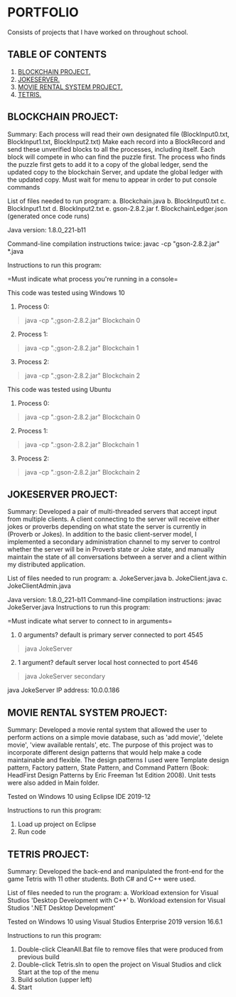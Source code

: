 # PORTFOLIO
Consists of projects that I have worked on throughout school. 

## TABLE OF CONTENTS
1. [ BLOCKCHAIN PROJECT. ](#bc)
2. [ JOKESERVER. ](#js)
3. [ MOVIE RENTAL SYSTEM PROJECT. ](#mrs)
4. [ TETRIS. ](#tetris)







<a name="bc"></a>
## BLOCKCHAIN PROJECT:

Summary: Each process will read their own designated file (BlockInput0.txt, BlockInput1.txt, BlockInput2.txt)
Make each record into a BlockRecord and send these unverified blocks to all the processes, including 
itself. Each block will compete in who can find the puzzle first. The process who finds the puzzle 
first gets to add it to a copy of the global ledger, send the updated copy to the blockchain Server,
and update the global ledger with the updated copy. 
Must wait for menu to appear in order to put console commands

List of files needed to run program:
	a. Blockchain.java
	b. BlockInput0.txt
	c. BlockInput1.txt
	d. BlockInput2.txt
	e. gson-2.8.2.jar
	f. BlockchainLedger.json (generated once code runs)

Java version: 1.8.0_221-b11

Command-line compilation instructions twice: javac -cp "gson-2.8.2.jar" *.java 

Instructions to run this program: 

=Must indicate what process you're running in a console=

This code was tested using Windows 10

1. Process 0: 
>java -cp ".;gson-2.8.2.jar" Blockchain 0

2. Process 1: 
>java -cp ".;gson-2.8.2.jar" Blockchain 1

3. Process 2: 
>java -cp ".;gson-2.8.2.jar" Blockchain 2

This code was tested using Ubuntu

1. Process 0: 
>java -cp ".:gson-2.8.2.jar" Blockchain 0

2. Process 1: 
>java -cp ".:gson-2.8.2.jar" Blockchain 1

3. Process 2: 
>java -cp ".:gson-2.8.2.jar" Blockchain 2





<a name="js"></a>
## JOKESERVER PROJECT:

Summary: Developed a pair of multi-threaded servers that accept input from multiple clients. A client connecting to the server will 
receive either jokes or proverbs depending on what state the server is currently in (Proverb or Jokes). 
In addition to the basic client-server model, I implemented a secondary administration channel to my server to control whether 
the server will be in Proverb state or Joke state, and manually maintain the state of all conversations between a server and a client 
within my distributed application.

List of files needed to run program:
	a. JokeServer.java
	b. JokeClient.java
	c. JokeClientAdmin.java

Java version: 1.8.0_221-b11
Command-line compilation instructions: javac JokeServer.java
Instructions to run this program: 

=Must indicate what server to connect to in arguments=

1. 0 arguments? default is primary server connected to port 4545
>java JokeServer 

2. 1 argument? default server local host connected to port 4546
>java JokeServer secondary

java JokeServer
IP address: 10.0.0.186








<a name="mrs"></a>
## MOVIE RENTAL SYSTEM PROJECT:

Summary: Developed a movie rental system that allowed the user to perform actions on a simple movie database, such as 'add movie', 
'delete movie', 'view available rentals', etc. The purpose of this project was to incorporate different design patterns 
that would help make a code maintainable and flexible. The design patterns I used were  Template design pattern, Factory pattern, 
State Pattern, and Command Pattern (Book: HeadFirst Design Patterns by Eric Freeman 1st Edition 2008). Unit tests were also added in 
Main folder. 

Tested on Windows 10 using Eclipse IDE 2019-12

Instructions to run this program: 
  1. Load up project on Eclipse
  2. Run code







<a name="tetris"></a>
## TETRIS PROJECT:

Summary: Developed the back-end and manipulated the front-end for the game Tetris with 11 other students. Both C# and C++ were used. 

List of files needed to run the program:
	a. Workload extension for Visual Studios 'Desktop Development with C++'
  b. Workload extension for Visual Studios '.NET Desktop Development'

Tested on Windows 10 using Visual Studios Enterprise 2019 version 16.6.1

Instructions to run this program: 
  1. Double-click CleanAll.Bat file to remove files that were produced from previous build
  2. Double-click Tetris.sln to open the project on Visual Studios and click Start at the top of the menu
  3. Build solution (upper left) 
  4. Start 

